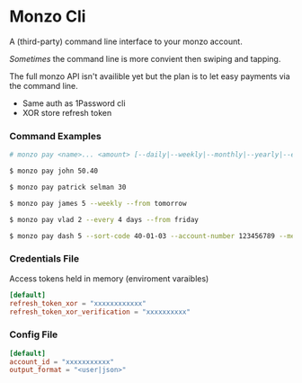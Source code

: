 # Monzo Cli
A (third-party) command line interface to your monzo account.

_Sometimes_ the command line is more convient then swiping and tapping.

The full monzo API isn't availible yet but the plan is to let easy
payments via the command line.

- Same auth as 1Password cli
- XOR store refresh token

### Command Examples
```sh
# monzo pay <name>... <amount> [--daily|--weekly|--monthly|--yearly|--every <x> (days|weeks|months|years) [--from (monday|tuesday|wednesday|thursday|friday|saturday|sunday)] [--sort-code <code> --account-number <number>]] [--message <message>]

$ monzo pay john 50.40

$ monzo pay patrick selman 30

$ monzo pay james 5 --weekly --from tomorrow

$ monzo pay vlad 2 --every 4 days --from friday

$ monzo pay dash 5 --sort-code 40-01-03 --account-number 123456789 --message "give it back"
```


### Credentials File
Access tokens held in memory (enviroment varaibles)
```toml
[default]
refresh_token_xor = "xxxxxxxxxxxx"
refresh_token_xor_verification = "xxxxxxxxxx"
```

### Config File
```toml
[default]
account_id = "xxxxxxxxxxx"
output_format = "<user|json>"
```
